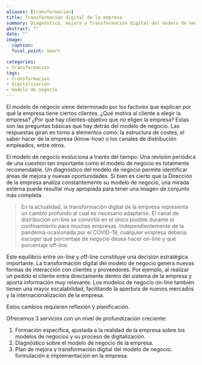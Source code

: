 ```yaml
---
aliases: [transformacion]
title: Transformación digital de la empresa 
summary: Diagnóstico, mejora y transformación digital del modelo de negocio de la empresa
abstract: ""
date: ""
image:
  caption: 
  focal_point: Smart

categories:
- transformacion
tags:
- transformacion
- digitalizacion
- modelo de negocio
---
```


El modelo de negocio viene determinado por los factores que explican por qué la empresa tiene ciertos clientes. ¿Qué motiva al cliente a elegir la empresa? ¿Por qué hay clientes-objetivo que no eligen la empresa? Estas son las preguntas básicas que hay detrás del modelo de negocio. Las respuestas giran en torno a elementos como: la estructura de costes, el saber hacer de la empresa (know-how) o los canales de distribución empleados, entre otros.

El modelo de negocio evoluciona a través del tiempo. Una revisión periódica de una cuestión tan importante como el modelo de negocio es totalmente recomendable. Un diagnóstico del modelo de negocio permite identificar áreas de mejora y nuevas oportunidades. Si bien es cierto que la Dirección de la empresa analiza constantemente su modelo de negocio, una mirada externa puede resultar muy apropiada para tener una imagen de conjunto más completa.

> En la actualidad, la transformación digital de la empresa representa un cambio profundo al cual es necesario adaptarse. El canal de distribución on-line se convirtió en el único posible durante el confinamiento para muchas empresas. Independientemente de la pandemia ocasionada por el COVID-19, cualquier empresa debería escoger qué porcentaje de negocio desea hacer on-line y qué porcentaje off-line.

Este equilibrio entre on-line y off-line constituye una decisión estratégica importante. La transformación digital del modelo de negocio genera nuevas formas de interacción con clientes y proveedores. Por ejemplo, al realizar un pedido el cliente entra directamente dentro del sistema de la empresa y aporta información muy relevante. Los modelos de negocio on-line también tienen una mayor escalabilidad, facilitando la apertura de nuevos mercados y la internacionalización de la empresa.

Estos cambios requieren reflexión y planificación.

Ofrecemos 3 servicios con un nivel de profundización creciente:

  1. Formación específica, ajustada a la realidad de la empresa sobre los modelos de negocios y su proceso de digitalización.
  2. Diagnóstico sobre el modelo de negocio de la empresa.
  3. Plan de mejora y transformación digital del modelo de negocio: formulación e implementación en la empresa.